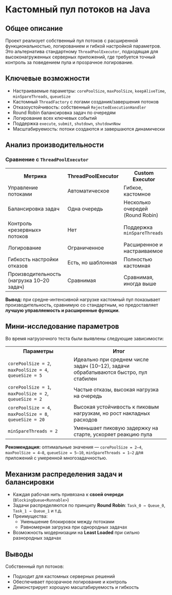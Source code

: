 <h1>Кастомный пул потоков на Java</h1>

<h2>Общее описание</h2>
<p>Проект реализует собственный пул потоков с расширенной функциональностью, логированием и гибкой настройкой параметров. Это альтернатива стандартному <code>ThreadPoolExecutor</code>, подходящая для высоконагруженных серверных приложений, где требуется точный контроль за поведением пула и прозрачное логирование.</p>

<h2>Ключевые возможности</h2>
<ul>
  <li>Настраиваемые параметры: <code>corePoolSize</code>, <code>maxPoolSize</code>, <code>keepAliveTime</code>, <code>minSpareThreads</code>, <code>queueSize</code></li>
  <li>Кастомный <code>ThreadFactory</code> с логами создания/завершения потоков</li>
  <li>Отказоустойчивость: собственный <code>RejectedExecutionHandler</code></li>
  <li>Round Robin балансировка задач по очередям</li>
  <li>Логирование всех ключевых событий</li>
  <li>Поддержка <code>execute</code>, <code>submit</code>, <code>shutdown</code>, <code>shutdownNow</code></li>
  <li>Масштабируемость: потоки создаются и завершаются динамически</li>
</ul>

<h2>Анализ производительности</h2>

<h3>Сравнение с <code>ThreadPoolExecutor</code></h3>

<table>
  <tr>
    <th>Метрика</th>
    <th>ThreadPoolExecutor</th>
    <th>Custom Executor</th>
  </tr>
  <tr>
    <td>Управление потоками</td>
    <td>Автоматическое</td>
    <td>Гибкое, кастомное</td>
  </tr>
  <tr>
    <td>Балансировка задач</td>
    <td>Одна очередь</td>
    <td>Несколько очередей (Round Robin)</td>
  </tr>
  <tr>
    <td>Контроль «резервных» потоков</td>
    <td>Нет</td>
    <td>Поддержка <code>minSpareThreads</code></td>
  </tr>
  <tr>
    <td>Логирование</td>
    <td>Ограниченное</td>
    <td>Расширенное и настраиваемое</td>
  </tr>
  <tr>
    <td>Гибкость настройки отказов</td>
    <td>Есть, но шаблонная</td>
    <td>Полностью кастомная</td>
  </tr>
  <tr>
    <td>Производительность (нагрузка 10–20 задач)</td>
    <td>Сравнимая</td>
    <td>Сравнимая, иногда выше</td>
  </tr>
</table>

<div class="note">
  <strong>Вывод:</strong> при средне-интенсивной нагрузке кастомный пул показывает производительность, сравнимую со стандартным, но предоставляет <strong>лучшую управляемость и расширенные функции</strong>.
</div>

<h2>Мини-исследование параметров</h2>

<p>Во время нагрузочного теста были выявлены следующие зависимости:</p>

<table>
  <tr>
    <th>Параметры</th>
    <th>Итог</th>
  </tr>
  <tr>
    <td><code>corePoolSize = 2</code>, <code>maxPoolSize = 4</code>, <code>queueSize = 5</code></td>
    <td>Идеально при среднем числе задач (10–12), задачи обрабатываются быстро, пул стабилен</td>
  </tr>
  <tr>
    <td><code>corePoolSize = 1</code>, <code>maxPoolSize = 2</code>, <code>queueSize = 2</code></td>
    <td>Частые отказы, высокая нагрузка на очередь</td>
  </tr>
  <tr>
    <td><code>corePoolSize = 4</code>, <code>maxPoolSize = 8</code>, <code>queueSize = 20</code></td>
    <td>Высокая устойчивость к пиковым нагрузкам, но рост накладных расходов</td>
  </tr>
  <tr>
    <td><code>minSpareThreads = 2</code></td>
    <td>Уменьшает пиковую задержку на старте, ускоряет реакцию пула</td>
  </tr>
</table>

<p><strong>Рекомендация:</strong> оптимальные значения — <code>corePoolSize = 2–4</code>, <code>maxPoolSize = 4–8</code>, <code>queueSize = 5–10</code>, <code>minSpareThreads = 1–2</code> для приложений с умеренной многозадачностью.</p>

<h2>Механизм распределения задач и балансировки</h2>

<ul>
  <li>Каждая рабочая нить привязана к <strong>своей очереди</strong> (<code>BlockingQueue&lt;Runnable&gt;</code>)</li>
  <li>Задачи распределяются по принципу <strong>Round Robin</strong>: <code>Task_0 → Queue_0</code>, <code>Task_1 → Queue_1</code> и т.д.</li>
  <li>Преимущества:
    <ul>
      <li>Уменьшение блокировок между потоками</li>
      <li>Равномерная загрузка при однородных задачах</li>
    </ul>
  </li>
  <li>Возможность модернизации на <strong>Least Loaded</strong> при сильно разнородных задачах</li>
</ul>

<h2>Выводы</h2>

<p>Собственный пул потоков:</p>
<ul>
  <li>Подходит для кастомных серверных решений</li>
  <li>Обеспечивает прозрачное логирование и контроль</li>
  <li>Демонстрирует хорошую масштабируемость и гибкость</li>
</ul>